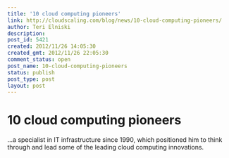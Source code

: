 ```yaml
---
title: '10 cloud computing pioneers'
link: http://cloudscaling.com/blog/news/10-cloud-computing-pioneers/
author: Teri Elniski
description: 
post_id: 5421
created: 2012/11/26 14:05:30
created_gmt: 2012/11/26 22:05:30
comment_status: open
post_name: 10-cloud-computing-pioneers
status: publish
post_type: post
layout: post
---
```


# 10 cloud computing pioneers

...a specialist in IT infrastructure since 1990, which positioned him to think through and lead some of the leading cloud computing innovations.